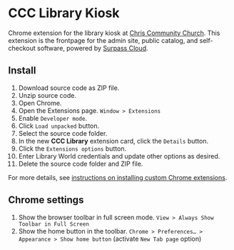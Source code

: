 # CCC Library Kiosk

Chrome extension for the library kiosk at [Chris Community Church](https://cccbloomington.org). This extension is the frontpage for the admin site, public catalog, and self-checkout software, powered by [Surpass Cloud](https://surpasssoftware.com).

## Install

1. Download source code as ZIP file.
2. Unzip source code.
3. Open Chrome.
4. Open the Extensions page. `Window > Extensions`
5. Enable `Developer mode`.
6. Click `Load unpacked` button.
7. Select the source code folder.
8. In the new **CCC Library** extension card, click the `Details` button.
9. Click the `Extensions options` button.
10. Enter Library World credentials and update other options as desired.
11. Delete the source code folder and ZIP file.

For more details, see [instructions on installing custom Chrome extensions](https://developer.chrome.com/extensions/getstarted).

## Chrome settings

1. Show the browser toolbar in full screen mode. `View > Always Show Toolbar in Full Screen`
2. Show the home button in the toolbar. `Chrome > Preferences… > Appearance > Show home button` (activate `New Tab page` option)
